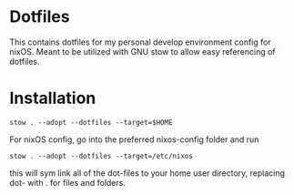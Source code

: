 # Dotfiles
This contains dotfiles for my personal develop environment config for nixOS. Meant to be utilized with GNU stow to allow easy referencing of dotfiles.

# Installation
```
stow . --adopt --dotfiles --target=$HOME
```
For nixOS config, go into the preferred nixos-config folder and run
```
stow . --adopt --dotfiles --target=/etc/nixos
```
this will sym link all of the dot-files to your home user directory, replacing dot- with . for files and folders.
